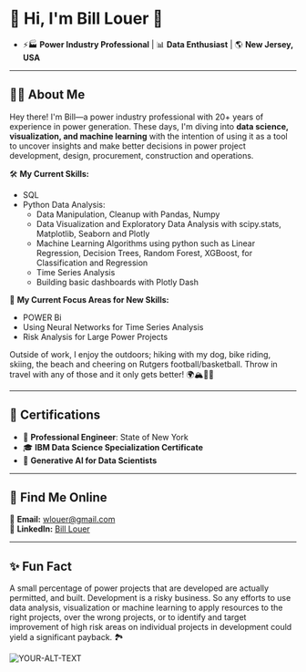 # 🌟 Hi, I'm Bill Louer 🌟

- ⚡🏭 **Power Industry Professional** | 📊 **Data Enthusiast** | 🌎 **New Jersey, USA**  

---

## 👨‍💻 About Me

Hey there! I'm Bill—a power industry professional with 20+ years of experience in power generation. These days, I'm diving into **data science, visualization, and machine learning** with the intention of using it as a tool to uncover insights and make better decisions in power project development, design, procurement, construction and operations.

🛠️ **My Current Skills:**  
- SQL
- Python Data Analysis:
   - Data Manipulation, Cleanup with Pandas, Numpy 
   - Data Visualization and Exploratory Data Analysis with scipy.stats, Matplotlib, Seaborn and Plotly
   - Machine Learning Algorithms using python such as Linear Regression, Decision Trees, Random Forest, XGBoost, for Classification and Regression
   - Time Series Analysis 
   - Building basic dashboards with Plotly Dash


🎯 **My Current Focus Areas for New Skills:**  
 
- POWER Bi 
- Using Neural Networks for Time Series Analysis
- Risk Analysis for Large Power Projects  

Outside of work, I enjoy the outdoors; hiking with my dog, bike riding, skiing, the beach and cheering on Rutgers football/basketball.  Throw in travel with any of those and it only gets better! 🌍🏔️🚴‍♂️

---

## 💪 Certifications

- 🏅 **Professional Engineer**: State of New York  
- 🎓 **IBM Data Science Specialization Certificate**  
- 🤖 **Generative AI for Data Scientists**  

---

## 🔗 Find Me Online

📧 **Email:** [wlouer@gmail.com](mailto:wlouer@gmail.com)  
💼 **LinkedIn:** [Bill Louer](https://www.linkedin.com/in/bill-louer-2bb1435/)  

---

## ✨ Fun Fact
A small percentage of power projects that are developed are actually permitted, and built.  Development is a risky business.  So any efforts to use data analysis, visualization or machine learning to apply resources to the right projects, over the wrong projects, or to identify and target improvement of high risk areas on individual projects in development could yield a significant payback. 🏞️

<picture>
 <source media="(prefers-color-scheme: dark)" srcset="https://acadiamagic.com/images/1200w/little-hunters-A5436.jpg">
 <source media="(prefers-color-scheme: light)" srcset="https://acadiamagic.com/images/1200w/little-hunters-A5436.jpg">
 <img alt="YOUR-ALT-TEXT" src="YOUR-DEFAULT-IMAGE">
</picture>


